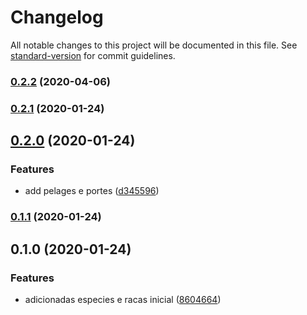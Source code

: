 # Changelog

All notable changes to this project will be documented in this file. See [standard-version](https://github.com/conventional-changelog/standard-version) for commit guidelines.

### [0.2.2](https://github.com/zettabrasil/petshop-especies/compare/v0.2.1...v0.2.2) (2020-04-06)

### [0.2.1](https://github.com/zettabrasil/petshop-especies/compare/v0.2.0...v0.2.1) (2020-01-24)

## [0.2.0](https://github.com/zettabrasil/petshop-especies/compare/v0.1.1...v0.2.0) (2020-01-24)


### Features

* add pelages e portes ([d345596](https://github.com/zettabrasil/petshop-especies/commit/d345596f76e2fd35e99ff53d625eb0e16906e325))

### [0.1.1](https://github.com/zettabrasil/petshop-especies/compare/v0.1.0...v0.1.1) (2020-01-24)

## 0.1.0 (2020-01-24)


### Features

* adicionadas especies e racas inicial ([8604664](https://github.com/zettabrasil/petshop-especies/commit/86046641a6bacba7f8943b6804c5277688acf023))
